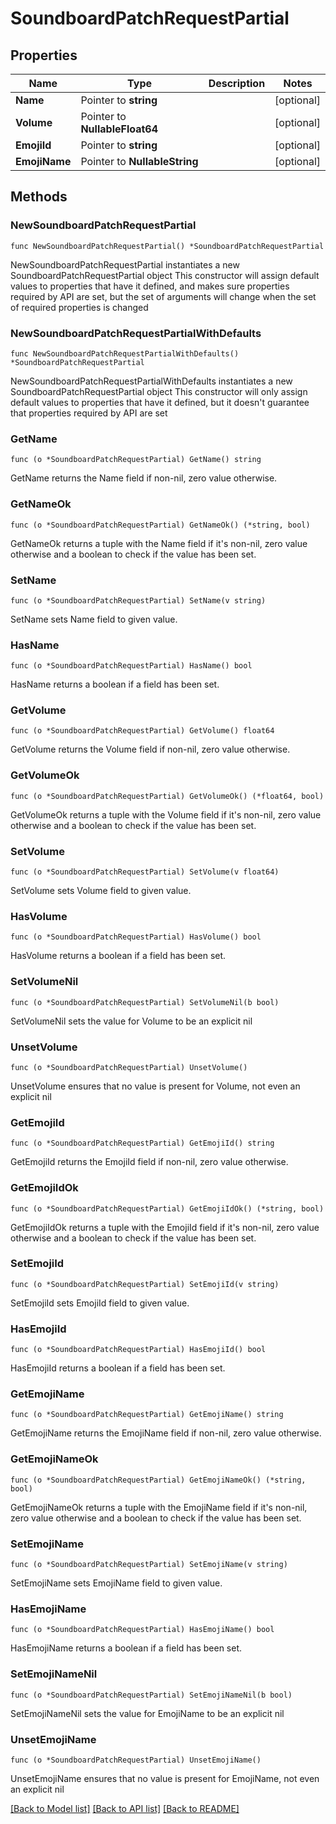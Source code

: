 # SoundboardPatchRequestPartial

## Properties

Name | Type | Description | Notes
------------ | ------------- | ------------- | -------------
**Name** | Pointer to **string** |  | [optional] 
**Volume** | Pointer to **NullableFloat64** |  | [optional] 
**EmojiId** | Pointer to **string** |  | [optional] 
**EmojiName** | Pointer to **NullableString** |  | [optional] 

## Methods

### NewSoundboardPatchRequestPartial

`func NewSoundboardPatchRequestPartial() *SoundboardPatchRequestPartial`

NewSoundboardPatchRequestPartial instantiates a new SoundboardPatchRequestPartial object
This constructor will assign default values to properties that have it defined,
and makes sure properties required by API are set, but the set of arguments
will change when the set of required properties is changed

### NewSoundboardPatchRequestPartialWithDefaults

`func NewSoundboardPatchRequestPartialWithDefaults() *SoundboardPatchRequestPartial`

NewSoundboardPatchRequestPartialWithDefaults instantiates a new SoundboardPatchRequestPartial object
This constructor will only assign default values to properties that have it defined,
but it doesn't guarantee that properties required by API are set

### GetName

`func (o *SoundboardPatchRequestPartial) GetName() string`

GetName returns the Name field if non-nil, zero value otherwise.

### GetNameOk

`func (o *SoundboardPatchRequestPartial) GetNameOk() (*string, bool)`

GetNameOk returns a tuple with the Name field if it's non-nil, zero value otherwise
and a boolean to check if the value has been set.

### SetName

`func (o *SoundboardPatchRequestPartial) SetName(v string)`

SetName sets Name field to given value.

### HasName

`func (o *SoundboardPatchRequestPartial) HasName() bool`

HasName returns a boolean if a field has been set.

### GetVolume

`func (o *SoundboardPatchRequestPartial) GetVolume() float64`

GetVolume returns the Volume field if non-nil, zero value otherwise.

### GetVolumeOk

`func (o *SoundboardPatchRequestPartial) GetVolumeOk() (*float64, bool)`

GetVolumeOk returns a tuple with the Volume field if it's non-nil, zero value otherwise
and a boolean to check if the value has been set.

### SetVolume

`func (o *SoundboardPatchRequestPartial) SetVolume(v float64)`

SetVolume sets Volume field to given value.

### HasVolume

`func (o *SoundboardPatchRequestPartial) HasVolume() bool`

HasVolume returns a boolean if a field has been set.

### SetVolumeNil

`func (o *SoundboardPatchRequestPartial) SetVolumeNil(b bool)`

 SetVolumeNil sets the value for Volume to be an explicit nil

### UnsetVolume
`func (o *SoundboardPatchRequestPartial) UnsetVolume()`

UnsetVolume ensures that no value is present for Volume, not even an explicit nil
### GetEmojiId

`func (o *SoundboardPatchRequestPartial) GetEmojiId() string`

GetEmojiId returns the EmojiId field if non-nil, zero value otherwise.

### GetEmojiIdOk

`func (o *SoundboardPatchRequestPartial) GetEmojiIdOk() (*string, bool)`

GetEmojiIdOk returns a tuple with the EmojiId field if it's non-nil, zero value otherwise
and a boolean to check if the value has been set.

### SetEmojiId

`func (o *SoundboardPatchRequestPartial) SetEmojiId(v string)`

SetEmojiId sets EmojiId field to given value.

### HasEmojiId

`func (o *SoundboardPatchRequestPartial) HasEmojiId() bool`

HasEmojiId returns a boolean if a field has been set.

### GetEmojiName

`func (o *SoundboardPatchRequestPartial) GetEmojiName() string`

GetEmojiName returns the EmojiName field if non-nil, zero value otherwise.

### GetEmojiNameOk

`func (o *SoundboardPatchRequestPartial) GetEmojiNameOk() (*string, bool)`

GetEmojiNameOk returns a tuple with the EmojiName field if it's non-nil, zero value otherwise
and a boolean to check if the value has been set.

### SetEmojiName

`func (o *SoundboardPatchRequestPartial) SetEmojiName(v string)`

SetEmojiName sets EmojiName field to given value.

### HasEmojiName

`func (o *SoundboardPatchRequestPartial) HasEmojiName() bool`

HasEmojiName returns a boolean if a field has been set.

### SetEmojiNameNil

`func (o *SoundboardPatchRequestPartial) SetEmojiNameNil(b bool)`

 SetEmojiNameNil sets the value for EmojiName to be an explicit nil

### UnsetEmojiName
`func (o *SoundboardPatchRequestPartial) UnsetEmojiName()`

UnsetEmojiName ensures that no value is present for EmojiName, not even an explicit nil

[[Back to Model list]](../README.md#documentation-for-models) [[Back to API list]](../README.md#documentation-for-api-endpoints) [[Back to README]](../README.md)



